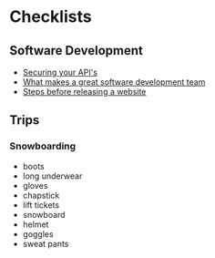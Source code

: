 # Checklists

## Software Development

* [Securing your API's](https://github.com/shieldfy/API-Security-Checklist)
* [What makes a great software development team](https://www.joelonsoftware.com/2000/08/09/the-joel-test-12-steps-to-better-code/)
* [Steps before releasing a website](https://frontendchecklist.io/)

## Trips

### Snowboarding

* boots
* long underwear
* gloves
* chapstick
* lift tickets
* snowboard
* helmet
* goggles
* sweat pants
